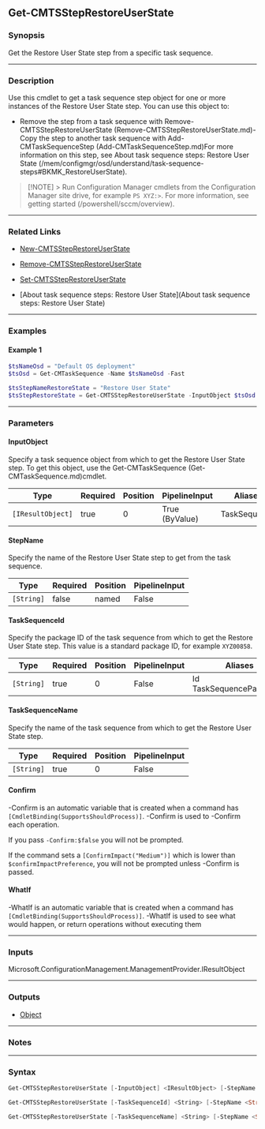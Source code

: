 Get-CMTSStepRestoreUserState
----------------------------




### Synopsis
Get the Restore User State step from a specific task sequence.



---


### Description

Use this cmdlet to get a task sequence step object for one or more instances of the Restore User State step. You can use this object to:



- Remove the step from a task sequence with Remove-CMTSStepRestoreUserState (Remove-CMTSStepRestoreUserState.md)- Copy the step to another task sequence with Add-CMTaskSequenceStep (Add-CMTaskSequenceStep.md)For more information on this step, see About task sequence steps: Restore User State (/mem/configmgr/osd/understand/task-sequence-steps#BKMK_RestoreUserState).



> [!NOTE] > Run Configuration Manager cmdlets from the Configuration Manager site drive, for example `PS XYZ:>`. For more information, see getting started (/powershell/sccm/overview).



---


### Related Links
* [New-CMTSStepRestoreUserState](New-CMTSStepRestoreUserState)



* [Remove-CMTSStepRestoreUserState](Remove-CMTSStepRestoreUserState)



* [Set-CMTSStepRestoreUserState](Set-CMTSStepRestoreUserState)



* [About task sequence steps: Restore User State](About task sequence steps: Restore User State)





---


### Examples
#### Example 1
```PowerShell
$tsNameOsd = "Default OS deployment"
$tsOsd = Get-CMTaskSequence -Name $tsNameOsd -Fast

$tsStepNameRestoreState = "Restore User State"
$tsStepRestoreState = Get-CMTSStepRestoreUserState -InputObject $tsOsd -StepName $tsStepNameRestoreState
```



---


### Parameters
#### **InputObject**

Specify a task sequence object from which to get the Restore User State step. To get this object, use the Get-CMTaskSequence (Get-CMTaskSequence.md)cmdlet.






|Type             |Required|Position|PipelineInput |Aliases     |
|-----------------|--------|--------|--------------|------------|
|`[IResultObject]`|true    |0       |True (ByValue)|TaskSequence|



#### **StepName**

Specify the name of the Restore User State step to get from the task sequence.






|Type      |Required|Position|PipelineInput|
|----------|--------|--------|-------------|
|`[String]`|false   |named   |False        |



#### **TaskSequenceId**

Specify the package ID of the task sequence from which to get the Restore User State step. This value is a standard package ID, for example `XYZ00858`.






|Type      |Required|Position|PipelineInput|Aliases                     |
|----------|--------|--------|-------------|----------------------------|
|`[String]`|true    |0       |False        |Id<br/>TaskSequencePackageId|



#### **TaskSequenceName**

Specify the name of the task sequence from which to get the Restore User State step.






|Type      |Required|Position|PipelineInput|
|----------|--------|--------|-------------|
|`[String]`|true    |0       |False        |



#### **Confirm**
-Confirm is an automatic variable that is created when a command has ```[CmdletBinding(SupportsShouldProcess)]```.
-Confirm is used to -Confirm each operation.

If you pass ```-Confirm:$false``` you will not be prompted.


If the command sets a ```[ConfirmImpact("Medium")]``` which is lower than ```$confirmImpactPreference```, you will not be prompted unless -Confirm is passed.

#### **WhatIf**
-WhatIf is an automatic variable that is created when a command has ```[CmdletBinding(SupportsShouldProcess)]```.
-WhatIf is used to see what would happen, or return operations without executing them


---


### Inputs
Microsoft.ConfigurationManagement.ManagementProvider.IResultObject





---


### Outputs
* [Object](https://learn.microsoft.com/en-us/dotnet/api/System.Object)






---


### Notes




---


### Syntax
```PowerShell
Get-CMTSStepRestoreUserState [-InputObject] <IResultObject> [-StepName <String>] [-Confirm] [-WhatIf] [<CommonParameters>]
```
```PowerShell
Get-CMTSStepRestoreUserState [-TaskSequenceId] <String> [-StepName <String>] [-Confirm] [-WhatIf] [<CommonParameters>]
```
```PowerShell
Get-CMTSStepRestoreUserState [-TaskSequenceName] <String> [-StepName <String>] [-Confirm] [-WhatIf] [<CommonParameters>]
```
